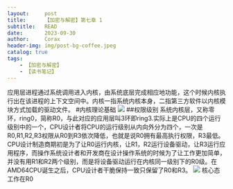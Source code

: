 ```yaml
---
layout:     post
title:      【加密与解密】第七章 1
subtitle:   READ
date:       2023-09-30
author:     Corax
header-img: img/post-bg-coffee.jpeg
catalog: true
tags:
    - 【加密与解密】
    - 【读书笔记】
---
```


应用层进程通过系统调用进入内核，由系统底层完成相应地功能，这个时候内核执行出在该进程的上下文空间中。内核一指系统内核本身，二指第三方软件以内核模块方式加载的驱动文件。
#内核理论基础
![](https://typora-1321221957.cos.ap-shanghai.myqcloud.com/image1/202311021128801.png)
##权限级别
系统内核层，又称零环，ring0，简称R0，与此对应的应用层叫3环即ring3.实际上是CPU的四个运行级别中的一个，CPU设计者将CPU的运行级别从内向外分为四个，一次是R0,R1,R2,R3权限从R0到R3依次降低，也就是说R0拥有最高执行权限，R3最低。CPU设计制造商期初是为了让R0运行内核，让R1，R2运行设备驱动，让R3运行应用程序，而操作系统设计者和开发商在设计操作系统的时候为了让工作更加简单，并没有用R1和R2两个级别，而是将设备驱动运行在内核同一级别下的R0级。在AMD64CPU诞生之后，CPU设计者干脆保持一致只保留了R0和R3。
![](https://typora-1321221957.cos.ap-shanghai.myqcloud.com/image1/202311021128802.png)
核心态工作在R0